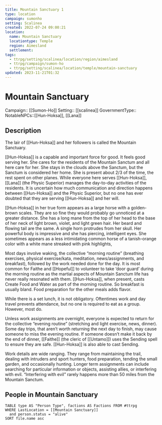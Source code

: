 ```yaml
---
title: Mountain Sanctuary 1
type: location
campaign: sumonho
setting: Scalinea
created: 2022-07-24 09:00:21
location:
  name: Mountain Sanctuary
  locationtype: Temple
  region: Aimesland
  settlement: 
tags:
  - ttrpg/setting/scalinea/location/region/aimesland
  - ttrpg/campaign/sumon-ho
  - ttrpg/setting/scalinea/location/temple/mountain-sanctuary
updated: 2023-11-21T01:32
---
```

# Mountain Sanctuary

Campaign:: [[Sumon-Ho]]
Setting:: [[scalinea]]
GovernmentType::
NotableNPCs::[[Hun-Hoksa]], [[Lana]]

## Description

The lair of [[Hun-Hoksa]] and her followers is called the Mountain Sanctuary.

[[Hun-Hoksa]] is a capable and important force for good. It feels good serving her. She cares for the residents of the Mountain Sanctum and all here care for her. She stays in the clouds above the Sanctum, but the Sanctum is considered her home. She is present about 2/3 of the time, the rest spent on other planes. While everyone here serves [[Hun-Hoksa]], [[Lana]] (the Physic Superior) manages the day-to-day activities of the residents. It is uncertain how much communication and direction happens between [[Hun-Hoksa]] and the Physic Superior, but no one has ever doubted that they are serving [[Hun-Hoksa]] and her will.

[[Hun-Hoksa]] in her true form appears as a large horse with a golden-brown scales. They are so fine they would probably go unnoticed at a greater distance. She has a long mane from the top of her head to the base of her neck of light brown, violet, and light green hair. Her beard and flowing tail are the same. A single horn protrudes from her skull. Her powerful body is impressive and she has piercing, intelligent eyes. She sometimes appears as a less intimidating common horse of a tanish-orange color with a white mane streaked with pink highlights,

Most days involve waking, the collective “morning routine” (breathing exercises, physical exercise/kata, meditation, news/assignments, and breakfast), followed by the work needed done for the day. It is most common for Faithe and [[Hopeful]] to volunteer to take ‘door guard’ during the morning routine as the martial aspects of Mountain Sanctum life has never really resonated with them. [[Hun-Hoksa]], when present, casts Create Food and Water as part of the morning routine. So breakfast is usually bland. Food preparation for the other meals adds flavor.

While there is a set lunch, it is not obligatory. Oftentimes work and day travel prevents attendance, but no one is required to eat as a group. However, most do.

Unless work assignments are overnight, everyone is expected to return for the collective “evening routine” (stretching and light exercise, news, dinner). Some day trips, that aren’t worth returning the next day to finish, may cause someone to miss the evening routine. If someone doesn’t make it back by the end of dinner, [[Faithe]] (the cleric of [[Untamo]]) uses the Sending spell to ensure they are safe. [[Hun-Hoksa]] is also able to cast Sending.

Work details are wide ranging. They range from maintaining the trail, dealing with intruders and sport hunters, food preparation, tending the small garden, and occasionally hunting. Longer term assignments can include searching for particular information or objects, assisting allies, or interfering with evil. “Interfering with evil” rarely happens more than 50 miles from the Mountain Sanctum.


## People in Mountain Sanctuary

```dataview
TABLE type AS "Person Type", factions AS Factions FROM #ttrpg 
WHERE LastLocation = [[Mountain Sanctuary]]
  and person.status = "alive"
SORT file.name asc
```
